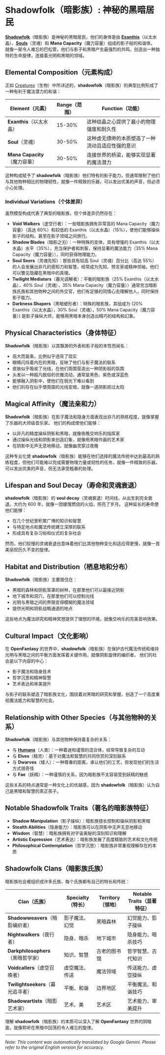 # **Shadowfolk**（暗影族）: 神秘的黑暗居民

[**Shadowfolk**](/codex/Creatures/Shadowfolk.md)（暗影族）是神秘的黑暗居民，他们的身体是由 [**Exanthis**](/codex/Basic/Exanthis.md)（以太水晶）、[**Souls**](/codex/Basic/Soul.md)（灵魂）和 **Mana Capacity**（魔力容量）组成的影子般的和谐体。 就像一架令人难忘的巴松管，他们与影子和黑暗产生最强烈的共鸣，创造出一种独特的生命旋律，连接着光明和黑暗的领域。

## Elemental Composition（元素构成）

正如 [Creatures](/codex/Creatures/Creatures.md)（生物）中所详述的，**shadowfolk**（暗影族）的典型比例形成了一种有利于魔法潜力的和谐：

| Element（元素） | Range（范围） | Function（功能） |
|---------|------------|----------|
| **Exanthis**（以太水晶） | 15-30% | 这种结晶之心提供了最小的物理强度和耐久性 |
| **Soul**（灵魂） | 30-50% | 这种虚无缥缈的本质塑造了一种流动且适应性强的意识 |
| **Mana Capacity**（魔力容量） | 30-50% | 连接世界的桥梁，能够实现显著的魔法潜力 |

这种构成赋予了 **shadowfolk**（暗影族）他们特有的影子能力，但通常限制了他们与其他物种相比的物理韧性，就像一件精致的乐器，可以发出优美的声音，但必须小心处理。

### Individual Variations（个体差异）

虽然模型构成代表了典型的暗影族，但个体差异仍然存在：

- **Void Walkers**（虚空行者）：一些暗影族拥有异常高的 Mana Capacity（魔力容量）（高达 60%）和较低的 Exanthis（以太水晶）（15%），使他们能够操纵影子的结构，甚至在影子领域之间旅行。
- **Shadow Blades**（暗影之刃）：一种特殊的变体，具有增强的 Exanthis（以太水晶）水平（35%），充当保护者和刺客，保持显著的魔法能力（35% Mana Capacity（魔力容量）），同时获得物理能力。
- **Soul Seers**（灵魂先知）：那些具有较高 Soul（灵魂）百分比（高达 55%）的人会发展出非凡的感知力和智慧，经常成为先知、预言家或精神领袖，他们可以瞥见隐藏在黑暗中的真理。
- **Twilight Mediators**（暮光调解者）：平衡的暗影族（25% Exanthis（以太水晶），40% Soul（灵魂），35% Mana Capacity（魔力容量））通常充当暗影族氏族和其他物种之间的外交官，他们有足够的同情心去理解他人，同时保持影子能力。
- **Darkness Shapers**（黑暗塑形者）：特殊的暗影族，其组成为 (20% Exanthis（以太水晶），30% Soul（灵魂），50% Mana Capacity（魔力容量）) 是影子操纵大师，能够用黑暗本身创造出精巧的结构和幻象。

## Physical Characteristics（身体特征）

**Shadowfolk**（暗影族）以其飘渺的外表和影子般的本性而闻名：
- 高大而苗条，比例似乎违背了现实
- 眼睛闪烁着内在的黑暗，反映了他们与影子魔法的联系
- 皮肤似乎吸收了光线，在他们周围营造出一种阴影般的氛围
- 头发以一种超凡脱俗的优雅流动，通常是黑色、紫色或深蓝色
- 能够融入阴影中，使他们在弱光下难以看到
- 他们的存在似乎使周围的光线变暗，就像一道阴影掠过太阳

## Magical Affinity（魔法亲和力）

**Shadowfolk**（暗影族）在影子魔法和隐身方面表现出非凡的熟练程度，就像掌握了乐器的大师级音乐家。 他们的构成使他们能够：
- 以非凡的精度操纵阴影和黑暗，就像夜晚交响乐的指挥家
- 通过操纵光线和阴影来创造幻象，就像用黑暗作画的艺术家
- 在阴影中无声无息地移动，就像幽灵穿过夜晚

这种专业化使 **shadowfolk**（暗影族）能够在他们选择的魔法传统中达到最高的熟练程度，但他们可能难以完成需要物理力量或韧性的任务，就像一件精致的乐器，可以发出优美的声音，但无法承受粗暴的处理。

## Lifespan and Soul Decay（寿命和灵魂衰退）

**shadowfolk**（暗影族）的 **soul decay**（灵魂衰退）时间线，从出生到完全衰退，大约为 600 年，就像一团缓慢燃烧的火焰，照亮了岁月。 这种延长的寿命使他们能够：
- 在几个世纪里积累广博的知识和智慧
- 与特定地点和魔法传统建立深厚的联系
- 形成具有复杂习俗和仪式的复杂社会

然而，他们较慢的灵魂衰退也意味着他们比其他物种变化和适应得更慢，就像一首美丽但历久不变的旋律。

## Habitat and Distribution（栖息地和分布）

**Shadowfolk**（暗影族）主要居住在：
- 黑暗的森林和阴影笼罩的树林，在那里他们可以最接近阴影
- 地下城市和洞穴，在那里他们可以控制光线
- 光明与黑暗之间的界限变得模糊的魔法领域
- 提供光明和阴影战略通道的地点

这些地点为魔法研究和精神冥想提供了理想的环境，就像交响乐的完美音响效果。

## Cultural Impact（文化影响）

在 **OpenFantasy** 的世界中，**shadowfolk**（暗影族）在保护古代魔法传统和维持光明与黑暗之间的平衡方面发挥着关键作用，就像阴影旋律的编织者。 他们的社会是以下内容的中心：
- 影子魔法和隐身技术
- 哲学沉思和精神智慧
- 艺术表达和审美提升

与影子的联系塑造了暗影族文化，围绕着对黑暗的研究和掌握，创造了一个高度重视魔法能力和智慧的社会。

## Relationship with Other Species（与其他物种的关系）

**Shadowfolk**（暗影族）与其他物种保持着复杂的关系：
- 与 [**Humans**](/codex/Creatures/Human.md)（人类）：一种着迷和谨慎的混合体，经常导致复杂的互动
- 与 **Elves**（精灵）：基于对魔法和智慧的共同欣赏的深刻联系
- 与 **Dwarves**（矮人）：一种尊重的距离，承认他们的工艺，但发现他们的生活方式很奇怪
- 与 **Fae**（妖精）：一种谨慎的关系，因为暗影族不太容易受到妖精的魅惑

这些关系的特点通常是一种文化上的优越感，因为 **shadowfolk**（暗影族）认为自己是黑暗和智慧的真正孩子。

## Notable Shadowfolk Traits（著名的暗影族特征）

- **Shadow Manipulation**（影子操纵）：暗影族擅长控制和操纵阴影和黑暗
- **Stealth Abilities**（隐身能力）：暗影族可以在阴影中无声无息地移动
- **Wisdom**（智慧）：暗影族拥有对宇宙奥秘的深刻知识和理解
- **Artistic Expression**（艺术表达）：暗影族发展了高度精致的艺术和文化传统
- **Philosophical Contemplation**（哲学沉思）：暗影族非常重视理解存在的本质

## Shadowfolk Clans（暗影族氏族）

暗影族社会被组织成许多氏族，每个氏族都有自己的特长和传统：

| Clan（氏族） | Specialty（特长） | Territory（领地） | Notable Traits（显著特征） |
|---------|---------------|---------|-------------------|
| **Shadowweavers**（暗影编织者） | 影子魔法、幻觉 | 黑暗森林 | 幻觉能力、影子操纵 |
| **Nightwalkers**（夜行者） | 隐身、暗杀 | 地下城市 | 隐身能力、暗杀技巧 |
| **Darkphilosophers**（黑暗哲学家） | 知识、智慧 | 古老的图书馆 | 哲学智慧、古代知识 |
| **Voidcallers**（虚空召唤者） | 虚空魔法、传送 | 魔法领域 | 传送能力、虚空操纵 |
| **Twilightseekers**（暮光追寻者） | 平衡、和谐 | 边界地区 | 平衡魔法、和谐技巧 |
| **Shadowartists**（暗影艺术家） | 艺术、美 | 艺术区 | 艺术能力、审美提升 |

理解 **shadowfolk**（暗影族）的本质可以深入了解 **OpenFantasy** 世界的阴暗面，就像聆听在黑暗中回荡的令人难忘的旋律。


---
_Note: This content was automatically translated by Google Gemini. Please refer to the original English version for accuracy._
